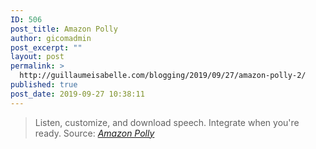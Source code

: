 ```yaml
---
ID: 506
post_title: Amazon Polly
author: gicomadmin
post_excerpt: ""
layout: post
permalink: >
  http://guillaumeisabelle.com/blogging/2019/09/27/amazon-polly-2/
published: true
post_date: 2019-09-27 10:38:11
---
```

> Listen, customize, and download speech. Integrate when you're ready. Source: *[Amazon Polly][1]*

 [1]: https://ca-central-1.console.aws.amazon.com/polly/home/SynthesizeSpeech